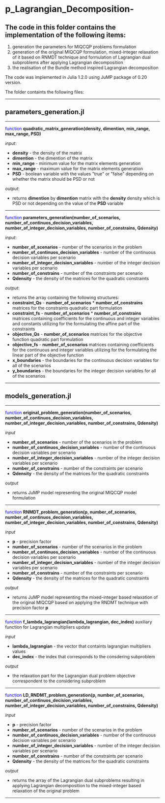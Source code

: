 # __p_Lagrangian_Decomposition-__

## The code in this folder contains the implementation of the following items:

1. generation the parameters for MIQCQP problems formulation
2. generation of the original MIQCQP formulation, mixed-integer relaxation of it based on RNMDT technique and formulation of Lagrangian dual subproblems after applying Lagrangian decomposition
3. the realisation of the Bundle method inspired Lagrangian decomposition

The code was implemented in Julia 1.2.0 using JuMP package of 0.20 version.

The folder containts the following files:

---

## __parameters_generation.jl__

---

 <span style="color:blue">function</span>
__quadratic_matrix_generation(density, dimention, min_range, max_range, PSD)__

_input_:
*  __density__ - the density of the matrix
*  __dimention__ - the dimention of the matrix
*  __min_range__ - minimum value for the matrix elements generation
*  __max_range__ - maximum value for the matrix elements generation
* __PSD__ - boolean variable with the values "true" or "false" depending on whether the matrix should be PSD or not

_output_:
* returns __dimention__ by __dimention__ matrix with the __density__ density which is PSD or not depending on the value of the __PSD__ variable

---

<span style="color:blue">function</span>
__parameters_generation(number_of_scenarios, number_of_continuos_decision_variables, number_of_integer_decision_variables, number_of_constrains, Qdensity)__

_input_:

* __number_of_scenarios__ - number of the scenarios in the problem
* __number_of_continuos_decision_variables__ - number of the continuous decision variables per scenario
* __number_of_integer_decision_variables__ - number of the integer decision variables per scenario
* __number_of_constrains__ - number of the constraints per scenario
* __Qdensity__ - the density of the matrices for the quadratic constraints

_output_:

* returns the array containing the following structures:
 * __constraint_Qs__ - __number_of_scenarios__ * __number_of_constrains__ matrices for the constraints quadratic part formulation
 * __constraint_fs__ - __number_of_scenarios__ * __number_of_constrains__ matrices containing coefficients for the continuous and integer variables and constants utilizing for the formulating the affine part of the constraints
 * __objective_Qs__ - __number_of_scenarios__ matrices for the objective function quadratic part formulation
 * __objective_fs__ - __number_of_scenarios__ matrices containing coefficients for the continuous and integer variables utilizing for the formulating the linear part of the objective function
 * __x_boundaries__ - the boundaries for the continuous decision variables for all of the scenarios
 * __y_boundaries__ - the boundaries for the integer decision variables for all of the scenarios

---

## __models_generation.jl__

---

<span style="color:blue">function</span>
__original_problem_generation(number_of_scenarios, number_of_continuos_decision_variables, number_of_integer_decision_variables, number_of_constrains, Qdensity)__

_input_

* __number_of_scenarios__ - number of the scenarios in the problem
* __number_of_continuos_decision_variables__ - number of the continuous decision variables per scenario
* __number_of_integer_decision_variables__ - number of the integer decision variables per scenario
* __number_of_constrains__ - number of the constraints per scenario
* __Qdensity__ - the density of the matrices for the quadratic constraints

_output_

* returns JuMP model representing the original MIQCQP model formulation

---

<span style="color:blue">function</span>
__RNMDT_problem_generation(p, number_of_scenarios, number_of_continuos_decision_variables, number_of_integer_decision_variables, number_of_constrains, Qdensity)__

_input_
* __p__ - precision factor
* __number_of_scenarios__ - number of the scenarios in the problem
* __number_of_continuos_decision_variables__ - number of the continuous decision variables per scenario
* __number_of_integer_decision_variables__ - number of the integer decision variables per scenario
* __number_of_constrains__ - number of the constraints per scenario
* __Qdensity__ - the density of the matrices for the quadratic constraints

_output_

* returns JuMP model representing the mixed-integer based relaxation of the original MIQCQP based on applying the RNDMT technique with precision factor __p__

---

<span style="color:blue">function</span> __f_lambda_lagrangian(lambda_lagrangian, dec_index)__
auxiliary function for Lagrangian multipliers update

_input_
* __lambda_lagrangian__ - the vector that containts lagrangian multipliers values
* __dec_index__ - the index that corresponds to the consdering subproblem

_output_
* the relaxation part for the Lagrangian dual problem objective correspondent to the considering subproblem

---

<span style="color:blue">function</span>
__LD_RNDMT_problem_generation(p, number_of_scenarios, number_of_continuos_decision_variables, number_of_integer_decision_variables, number_of_constrains, Qdensity)__

_input_

* __p__ - precision factor
* __number_of_scenarios__ - number of the scenarios in the problem
* __number_of_continuos_decision_variables__ - number of the continuous decision variables per scenario
* __number_of_integer_decision_variables__ - number of the integer decision variables per scenario
* __number_of_constrains__ - number of the constraints per scenario
* __Qdensity__ - the density of the matrices for the quadratic constraints

_output_

* returns the array of the Lagrangian dual subproblems resulting in applying Lagrangian decomposition to the mixed-integer based relaxation of the original problem

---
